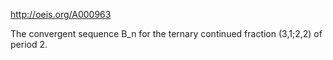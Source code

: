 http://oeis.org/A000963

The convergent sequence B_n for the ternary continued fraction (3,1;2,2) of period 2.

